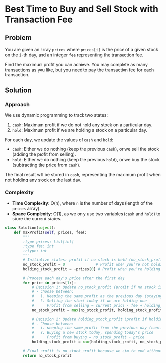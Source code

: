 # Best Time to Buy and Sell Stock with Transaction Fee

## Problem
You are given an array `prices` where `prices[i]` is the price of a given stock on the `i`-th day, and an integer `fee` representing the transaction fee.

Find the maximum profit you can achieve. You may complete as many transactions as you like, but you need to pay the transaction fee for each transaction.

## Solution

### Approach
We use dynamic programming to track two states:
1. `cash`: Maximum profit if we do not hold any stock on a particular day.
2. `hold`: Maximum profit if we are holding a stock on a particular day.

For each day, we update the values of `cash` and `hold`:
- `cash`: Either we do nothing (keep the previous `cash`), or we sell the stock (adding the profit from selling).
- `hold`: Either we do nothing (keep the previous `hold`), or we buy the stock (subtracting the price from `cash`).

The final result will be stored in `cash`, representing the maximum profit when not holding any stock on the last day.

### Complexity
- **Time Complexity**: O(n), where `n` is the number of days (length of the `prices` array).
- **Space Complexity**: O(1), as we only use two variables (`cash` and `hold`) to store the current states.

```python
class Solution(object):
    def maxProfit(self, prices, fee):
        """
        :type prices: List[int]
        :type fee: int
        :rtype: int
        """
        # Initialize states: profit if no stock is held (no_stock_profit) and profit if stock is held (holding_stock_profit)
        no_stock_profit = 0              # Profit when you’re not holding any stock
        holding_stock_profit = -prices[0] # Profit when you’re holding a stock, starting by buying at prices[0]

        # Process each day's price after the first day
        for price in prices[1:]:
            # Decision 1: Update no_stock_profit (profit if no stock is held)
            # - Choose between:
            #   1. Keeping the same profit as the previous day (staying without stock)
            #   2. Selling the stock today if we are holding one
            #      Profit from selling = current price - fee + holding_stock_profit
            no_stock_profit = max(no_stock_profit, holding_stock_profit + price - fee)

            # Decision 2: Update holding_stock_profit (profit if holding a stock)
            # - Choose between:
            #   1. Keeping the same profit from the previous day (continuing to hold stock)
            #   2. Buying a new stock today, spending today's price
            #      Profit from buying = no_stock_profit - price
            holding_stock_profit = max(holding_stock_profit, no_stock_profit - price)

        # Final profit is no_stock_profit because we aim to end without holding any stock
        return no_stock_profit
